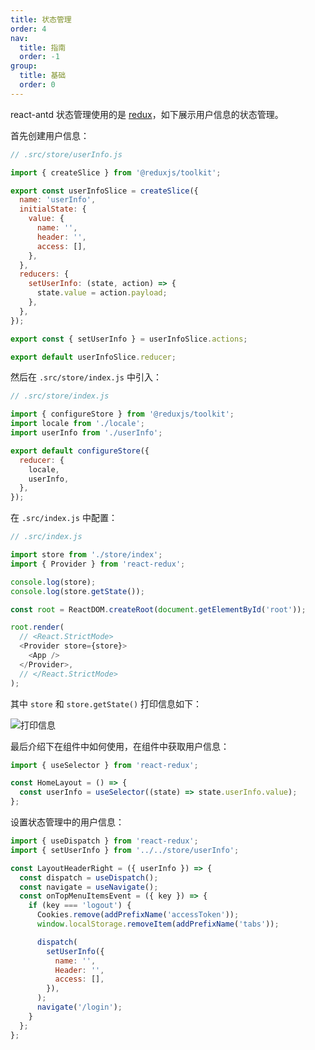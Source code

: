 ```yaml
---
title: 状态管理
order: 4
nav:
  title: 指南
  order: -1
group:
  title: 基础
  order: 0
---
```


react-antd 状态管理使用的是 [redux](https://redux.js.org/)，如下展示用户信息的状态管理。

首先创建用户信息：

```js
// .src/store/userInfo.js

import { createSlice } from '@reduxjs/toolkit';

export const userInfoSlice = createSlice({
  name: 'userInfo',
  initialState: {
    value: {
      name: '',
      header: '',
      access: [],
    },
  },
  reducers: {
    setUserInfo: (state, action) => {
      state.value = action.payload;
    },
  },
});

export const { setUserInfo } = userInfoSlice.actions;

export default userInfoSlice.reducer;
```

然后在 `.src/store/index.js` 中引入：

```js
// .src/store/index.js

import { configureStore } from '@reduxjs/toolkit';
import locale from './locale';
import userInfo from './userInfo';

export default configureStore({
  reducer: {
    locale,
    userInfo,
  },
});
```

在 `.src/index.js` 中配置：

```js
// .src/index.js

import store from './store/index';
import { Provider } from 'react-redux';

console.log(store);
console.log(store.getState());

const root = ReactDOM.createRoot(document.getElementById('root'));

root.render(
  // <React.StrictMode>
  <Provider store={store}>
    <App />
  </Provider>,
  // </React.StrictMode>
);
```

其中 `store` 和 `store.getState()` 打印信息如下：

<!-- ![打印信息](/docs/store.png) -->

![打印信息](https://img.fxss.work/store.png)

最后介绍下在组件中如何使用，在组件中获取用户信息：

```js
import { useSelector } from 'react-redux';

const HomeLayout = () => {
  const userInfo = useSelector((state) => state.userInfo.value);
};
```

设置状态管理中的用户信息：

```js
import { useDispatch } from 'react-redux';
import { setUserInfo } from '../../store/userInfo';

const LayoutHeaderRight = ({ userInfo }) => {
  const dispatch = useDispatch();
  const navigate = useNavigate();
  const onTopMenuItemsEvent = ({ key }) => {
    if (key === 'logout') {
      Cookies.remove(addPrefixName('accessToken'));
      window.localStorage.removeItem(addPrefixName('tabs'));

      dispatch(
        setUserInfo({
          name: '',
          Header: '',
          access: [],
        }),
      );
      navigate('/login');
    }
  };
};
```
